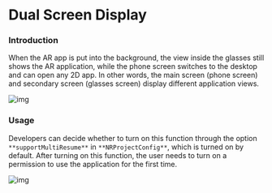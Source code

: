 # Dual Screen Display

### Introduction

When the AR app is put into the background, the view inside the glasses still shows the AR application, while the phone screen switches to the desktop and can open any 2D app. In other words, the main screen (phone screen) and secondary screen (glasses screen) display different application views.

![img](https://xreal.gitbook.io/~gitbook/image?url=https%3A%2F%2F3927673004-files.gitbook.io%2F%7E%2Ffiles%2Fv0%2Fb%2Fgitbook-x-prod.appspot.com%2Fo%2Fspaces%252FyXoV7SMVFQhr75lOIoQv%252Fuploads%252FURzr2zc46xi9SY7CjA7z%252FCleanShot%25202024-03-12%2520at%252011.07.45.gif%3Falt%3Dmedia%26token%3Dfae8be23-1475-4633-9f12-6871c42388a1&width=768&dpr=4&quality=100&sign=58fec834f79e26dc2c1bdbf91f1b67a3efa81afca32b46d529c0107107e6f72a)

### Usage

Developers can decide whether to turn on this function through the option `**supportMultiResume**` in `**NRProjectConfig**`, which is turned on by default. After turning on this function, the user needs to turn on a permission to use the application for the first time.

![img](https://xreal.gitbook.io/~gitbook/image?url=https%3A%2F%2F3927673004-files.gitbook.io%2F%7E%2Ffiles%2Fv0%2Fb%2Fgitbook-x-prod.appspot.com%2Fo%2Fspaces%252FyXoV7SMVFQhr75lOIoQv%252Fuploads%252FHSoFw3WYoGhFfoEzf3A3%252Fimage.png%3Falt%3Dmedia%26token%3D60c8c4a7-1de3-47c8-92b9-31911595bb52&width=768&dpr=4&quality=100&sign=6f26fe082ca6d0c44760b8884adbe9e98fba0b39bd78cb45abed10b548438d8b)
